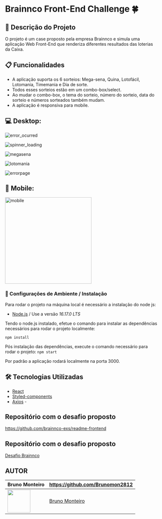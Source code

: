 # Brainnco Front-End Challenge 🍀

## 🚀 Descrição do Projeto

O projeto é um case proposto pela empresa Brainnco e simula uma aplicação Web Front-End que renderiza diferentes resultados das loterias da Caixa.

## 📋 Funcionalidades

- A aplicação suporta os 6 sorteios: Mega-sena, Quina, Lotofácil, Lotomania, Timemania e Dia de sorte.
- Todos esses sorteios estão em um combo-box/select.
- Ao mudar o combo-box, o tema do sorteio, número do sorteio, data do sorteio e números sorteados também mudam.
- A aplicação é responsiva para mobile.


## 💻 Desktop:
![error_ocurred](https://user-images.githubusercontent.com/104601906/194668647-3bb62624-68f4-400d-be35-36363c994c9c.png)

![spinner_loading](https://user-images.githubusercontent.com/104601906/194668651-d8972164-93b1-43f9-a1a6-93f8513af5f4.png)

![megasena](https://user-images.githubusercontent.com/104601906/194668661-7c7f8345-b99f-4767-9e59-fc7ed91105eb.png)

![lotomania](https://user-images.githubusercontent.com/104601906/194668680-4c67564a-201c-4080-8167-74bd964082ad.png)

![errorpage](https://user-images.githubusercontent.com/104601906/194668721-3e4f703c-d8df-4a2d-b41e-4d090b120c0a.png)

## 📱 Mobile:
<img width="284" alt="mobile" src="https://user-images.githubusercontent.com/104601906/194669763-c9017d9b-4c38-4f41-9c67-727640db6ac8.png">



### 🔧 Configurações de Ambiente / Instalação

Para rodar o projeto na máquina local é necessário a instalação do node js:
* [Node.js](https://nodejs.org/en/) / Use a versão <i>16.17.0 LTS</i>

Tendo o node.js instalado, efetue o comando para instalar as dependências necessários para rodar o projeto localmente:
```
npm install 
```

Pós instalação das dependências, execute o comando necessário para rodar o projeto:
`npm start`

Por padrão a aplicação rodará localmente na porta 3000.

## 🛠️ Tecnologias Utilizadas

- [React](https://pt-br.reactjs.org/)  
- [Styled-components](https://styled-components.com/) 
- [Axios](https://github.com/axios/axios) - 

## Repositório com o desafio proposto

https://github.com/brainnco-exs/readme-frontend

## Repositório com o desafio proposto
[Desafio Brainnco](https://github.com/brainnco-exs/readme-frontend)



## AUTOR

Bruno Monteiro  | https://github.com/Brunomon2812
--------- | ------
[<img src="https://avatars.githubusercontent.com/Brunomon2812" width="75px;"/>](https://github.com/Brunomon2812) | [Bruno Monteiro](https://github.com/Brunomon2812)
